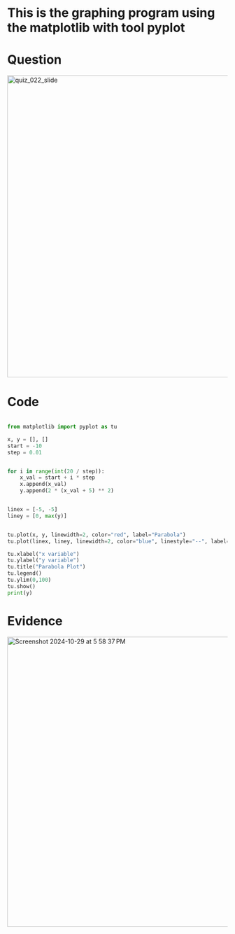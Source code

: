 # This is the graphing program using the matplotlib with tool pyplot


# Question

<img width="690" alt="quiz_022_slide" src="https://github.com/user-attachments/assets/568348ea-cb48-4db7-a890-66ce264678bb">


# Code
```.py

from matplotlib import pyplot as tu

x, y = [], []
start = -10
step = 0.01


for i in range(int(20 / step)):
    x_val = start + i * step
    x.append(x_val)
    y.append(2 * (x_val + 5) ** 2)


linex = [-5, -5]
liney = [0, max(y)]


tu.plot(x, y, linewidth=2, color="red", label="Parabola")
tu.plot(linex, liney, linewidth=2, color="blue", linestyle="--", label="Vertical line")

tu.xlabel("x variable")
tu.ylabel("y variable")
tu.title("Parabola Plot")
tu.legend()
tu.ylim(0,100)
tu.show()
print(y)


```
# Evidence
<img width="663" alt="Screenshot 2024-10-29 at 5 58 37 PM" src="https://github.com/user-attachments/assets/75abe989-7fa1-4d09-9eea-caab2eb82cda">


